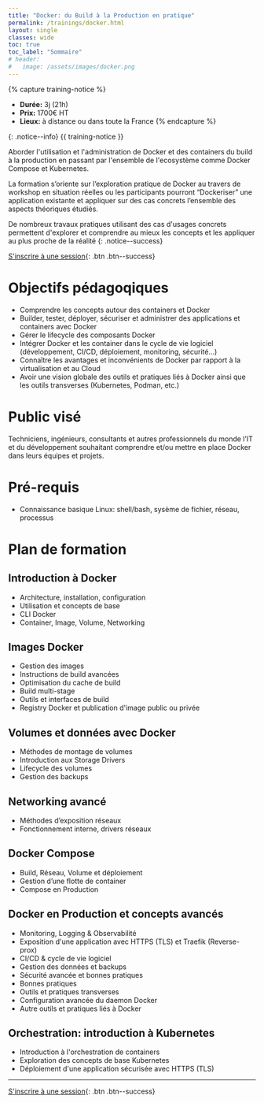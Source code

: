 ```yaml
---
title: "Docker: du Build à la Production en pratique"
permalink: /trainings/docker.html
layout: single
classes: wide
toc: true
toc_label: "Sommaire"
# header:
#   image: /assets/images/docker.png
---
```


{% capture training-notice %}
- **Durée:** 3j (21h)
- **Prix:** 1700€ HT
- **Lieux:** à distance ou dans toute la France
{% endcapture %}

{: .notice--info}
{{ training-notice }}

Aborder l'utilisation et l'administration de Docker et des containers du build à la production en passant par l'ensemble de l'ecosystème comme Docker Compose et Kubernetes. 

La formation s’oriente sur l’exploration pratique de Docker au travers de workshop en situation réelles ou les participants pourront “Dockeriser” une application existante et appliquer sur des cas concrets l’ensemble des aspects théoriques étudiés.

De nombreux travaux pratiques utilisant des cas d'usages concrets permettent d'explorer et comprendre au mieux les concepts et les appliquer au plus proche de la réalité
{: .notice--success}

[S'inscrire à une session](/inscription){: .btn .btn--success}

# Objectifs pédagoqiques

- Comprendre les concepts autour des containers et Docker
- Builder, tester, déployer, sécuriser et administrer des applications et containers avec Docker
- Gérer le lifecycle des composants Docker
- Intégrer Docker et les container dans le cycle de vie logiciel (développement, CI/CD, déploiement, monitoring, sécurité...)
- Connaître les avantages et inconvénients de Docker par rapport à la virtualisation et au Cloud
- Avoir une vision globale des outils et pratiques liés à Docker ainsi que les outils transverses (Kubernetes, Podman, etc.)


# Public visé

Techniciens, ingénieurs, consultants et autres professionnels du monde l’IT et du développement souhaitant comprendre et/ou mettre en place Docker dans leurs équipes et projets.

# Pré-requis

- Connaissance basique Linux: shell/bash, sysème de fichier, réseau, processus

# Plan de formation

## Introduction à Docker

- Architecture, installation, configuration
- Utilisation et concepts de base
- CLI Docker 
- Container, Image, Volume, Networking

## Images Docker 

- Gestion des images
- Instructions de build avancées
- Optimisation du cache de build
- Build multi-stage
- Outils et interfaces de build
- Registry Docker et publication d'image public ou privée

## Volumes et données avec Docker

- Méthodes de montage de volumes
- Introduction aux Storage Drivers
- Lifecycle des volumes
- Gestion des backups

## Networking avancé

- Méthodes d’exposition réseaux
- Fonctionnement interne, drivers réseaux

## Docker Compose

- Build, Réseau, Volume et déploiement
- Gestion d’une flotte de container
- Compose en Production

## Docker en Production et concepts avancés

- Monitoring, Logging & Observabilité
- Exposition d'une application avec HTTPS (TLS) et Traefik (Reverse-prox)
- CI/CD & cycle de vie logiciel
- Gestion des données et backups
- Sécurité avancée et bonnes pratiques
- Bonnes pratiques
- Outils et pratiques transverses
- Configuration avancée du daemon Docker
- Autre outils et pratiques liés à Docker

## Orchestration: introduction à Kubernetes

- Introduction à l'orchestration de containers
- Exploration des concepts de base Kubernetes
- Déploiement d'une application sécurisée avec HTTPS (TLS)

---

[S'inscrire à une session](/inscription){: .btn .btn--success}